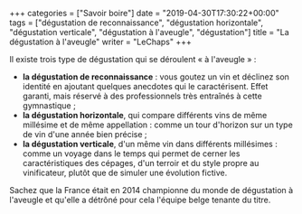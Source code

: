 +++
categories = ["Savoir boire"]
date = "2019-04-30T17:30:22+00:00"
tags = ["dégustation de reconnaissance", "dégustation horizontale", "dégustation verticale", "dégustation à l'aveugle", "dégustation"] 
title = "La dégustation à l'aveugle"
writer = "LeChaps"
+++

Il existe trois type de dégustation qui se déroulent « à l'aveugle » : 

* **la dégustation de reconnaissance** : vous goutez un vin et déclinez son identité en ajoutant quelques anecdotes qui le caractérisent. Effet garanti, mais réservé à des professionnels très entraînés à cette gymnastique ;
* **la dégustation horizontale**, qui compare différents vins de même millésime et de même appellation : comme un tour d'horizon sur un type de vin d'une année bien précise ;
* **la dégustation verticale**, d'un même vin dans différents millésimes : comme un voyage dans le temps qui permet de cerner les caractéristiques des cépages, d'un terroir et du style propre au vinificateur, plutôt que de simuler une évolution fictive.  

Sachez que la France était en 2014 championne du monde de dégustation à l'aveugle et qu'elle a détrôné pour cela l'équipe belge tenante du titre.
